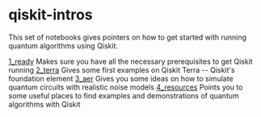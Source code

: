 # qiskit-intros
This set of notebooks gives pointers on how to get started with running quantum algorithms using Qiskit.

[1_ready](1_ready.ipynb) Makes sure you have all the necessary prerequisites to get Qiskit running
[2_terra](2_terra.ipynb) Gives some first examples on Qiskit Terra -- Qiskit's foundation element
[3_aer](3_aer.ipynb) Gives you some ideas on how to simulate quantum circuits with realistic noise models
[4_resources](4_resources.ipynb) Points you to some useful places to find examples and demonstrations of quantum algorithms with Qiskit
